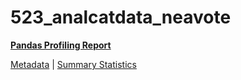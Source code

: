# 523_analcatdata_neavote

[**Pandas Profiling Report**](https://epistasislab.github.io/penn-ml-benchmarks/profile/523_analcatdata_neavote.html)

[Metadata](metadata.yaml) | [Summary Statistics](summary_stats.csv)

